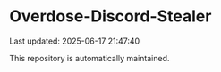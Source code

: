 # Overdose-Discord-Stealer

Last updated: 2025-06-17 21:47:40

This repository is automatically maintained.
